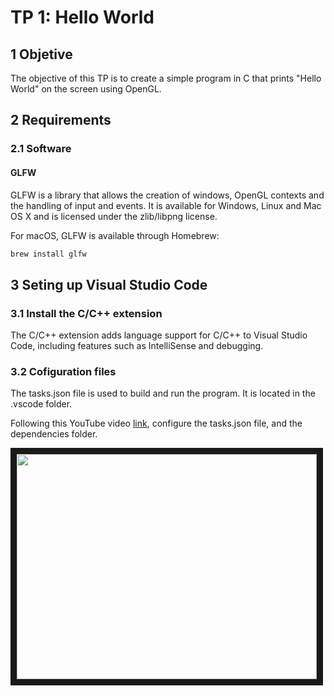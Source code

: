 # TP 1: Hello World

## 1 Objetive

The objective of this TP is to create a simple program in C that prints "Hello World" on the screen using OpenGL.

## 2 Requirements

### 2.1 Software

#### GLFW

GLFW is a library that allows the creation of windows, OpenGL contexts and the handling of input and events. It is available for Windows, Linux and Mac OS X and is licensed under the zlib/libpng license.

For macOS, GLFW is available through Homebrew:

```bash
brew install glfw
```

## 3 Seting up Visual Studio Code

### 3.1 Install the C/C++ extension

The C/C++ extension adds language support for C/C++ to Visual Studio Code, including features such as IntelliSense and debugging.

### 3.2 Cofiguration files

The tasks.json file is used to build and run the program. It is located in the .vscode folder.

Following this YouTube video [link](https://youtu.be/7-dL6a5_B3I?si=H1uGXRxoTELzBd2d), configure the tasks.json file, and the dependencies folder.

<a href="http://www.youtube.com/watch?feature=player_embedded&v=7-dL6a5_B3I?si=H1uGXRxoTELzBd2d" target="_blank"><img src="http://img.youtube.com/vi/7-dL6a5_B3I?si=H1uGXRxoTELzBd2d/0.jpg" width="480" height="360" border="10" /></a>
